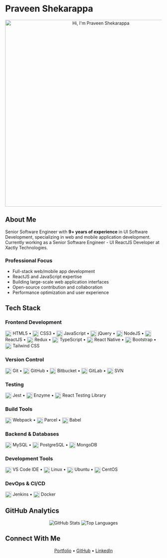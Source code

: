 # Praveen Shekarappa

<div align="center">
    <img src="https://miro.medium.com/v2/resize:fit:1358/0*FGD6BUzzZs1VJLuY.gif" alt="Hi, I'm Praveen Shekarappa" width="600px">
</div>

## About Me

Senior Software Engineer with **9+ years of experience** in UI Software Development, specializing in web and mobile application development. Currently working as a Senior Software Engineer - UI ReactJS Developer at Xactly Technologies.

### Professional Focus

- Full-stack web/mobile app development
- ReactJS and JavaScript expertise
- Building large-scale web application interfaces
- Open-source contribution and collaboration
- Performance optimization and user experience

## Tech Stack

### Frontend Development

<img src="https://cdn.jsdelivr.net/gh/devicons/devicon/icons/html5/html5-original.svg" width="20" height="20" style="vertical-align: middle;"/> HTML5 •
<img src="https://cdn.jsdelivr.net/gh/devicons/devicon/icons/css3/css3-original.svg" width="20" height="20" style="vertical-align: middle;"/> CSS3 •
<img src="https://cdn.jsdelivr.net/gh/devicons/devicon/icons/javascript/javascript-original.svg" width="20" height="20" style="vertical-align: middle;"/> JavaScript •
<img src="https://cdn.jsdelivr.net/gh/devicons/devicon/icons/jquery/jquery-original.svg" width="20" height="20" style="vertical-align: middle;"/> jQuery •
<img src="https://cdn.jsdelivr.net/gh/devicons/devicon/icons/nodejs/nodejs-original.svg" width="20" height="20" style="vertical-align: middle;"/> NodeJS •
<img src="https://cdn.jsdelivr.net/gh/devicons/devicon/icons/react/react-original.svg" width="20" height="20" style="vertical-align: middle;"/> ReactJS •
<img src="https://cdn.jsdelivr.net/gh/devicons/devicon/icons/redux/redux-original.svg" width="20" height="20" style="vertical-align: middle;"/> Redux •
<img src="https://cdn.jsdelivr.net/gh/devicons/devicon/icons/typescript/typescript-original.svg" width="20" height="20" style="vertical-align: middle;"/> TypeScript •
<img src="https://cdn.jsdelivr.net/gh/devicons/devicon/icons/react/react-original.svg" width="20" height="20" style="vertical-align: middle;"/> React Native •
<img src="https://cdn.jsdelivr.net/gh/devicons/devicon/icons/bootstrap/bootstrap-original.svg" width="20" height="20" style="vertical-align: middle;"/> Bootstrap •
<img src="https://cdn.jsdelivr.net/gh/devicons/devicon/icons/tailwindcss/tailwindcss-plain.svg" width="20" height="20" style="vertical-align: middle;"/> Tailwind CSS

### Version Control

<img src="https://cdn.jsdelivr.net/gh/devicons/devicon/icons/git/git-original.svg" width="20" height="20" style="vertical-align: middle;"/> Git •
<img src="https://cdn.jsdelivr.net/gh/devicons/devicon/icons/github/github-original.svg" width="20" height="20" style="vertical-align: middle;"/> GitHub •
<img src="https://cdn.jsdelivr.net/gh/devicons/devicon/icons/bitbucket/bitbucket-original.svg" width="20" height="20" style="vertical-align: middle;"/> Bitbucket •
<img src="https://cdn.jsdelivr.net/gh/devicons/devicon/icons/gitlab/gitlab-original.svg" width="20" height="20" style="vertical-align: middle;"/> GitLab •
<img src="https://cdn.jsdelivr.net/gh/devicons/devicon/icons/subversion/subversion-original.svg" width="20" height="20" style="vertical-align: middle;"/> SVN

### Testing

<img src="https://cdn.jsdelivr.net/gh/devicons/devicon/icons/jest/jest-plain.svg" width="20" height="20" style="vertical-align: middle;"/> Jest •
<img src="https://cdn.jsdelivr.net/gh/devicons/devicon/icons/mocha/mocha-plain.svg" width="20" height="20" style="vertical-align: middle;"/> Enzyme •
<img src="https://cdn.jsdelivr.net/gh/devicons/devicon/icons/jasmine/jasmine-plain.svg" width="20" height="20" style="vertical-align: middle;"/> React Testing Library

### Build Tools

<img src="https://cdn.jsdelivr.net/gh/devicons/devicon/icons/webpack/webpack-original.svg" width="20" height="20" style="vertical-align: middle;"/> Webpack •
<img src="https://cdn.jsdelivr.net/gh/devicons/devicon/icons/vite/vite-original.svg" width="20" height="20" style="vertical-align: middle;"/> Parcel •
<img src="https://cdn.jsdelivr.net/gh/devicons/devicon/icons/babel/babel-original.svg" width="20" height="20" style="vertical-align: middle;"/> Babel

### Backend & Databases

<img src="https://cdn.jsdelivr.net/gh/devicons/devicon/icons/mysql/mysql-original-wordmark.svg" width="20" height="20" style="vertical-align: middle;"/> MySQL •
<img src="https://cdn.jsdelivr.net/gh/devicons/devicon/icons/postgresql/postgresql-original-wordmark.svg" width="20" height="20" style="vertical-align: middle;"/> PostgreSQL •
<img src="https://cdn.jsdelivr.net/gh/devicons/devicon/icons/mongodb/mongodb-original-wordmark.svg" width="20" height="20" style="vertical-align: middle;"/> MongoDB

### Development Tools

<img src="https://cdn.jsdelivr.net/gh/devicons/devicon/icons/vscode/vscode-original.svg" width="20" height="20" style="vertical-align: middle;"/> VS Code IDE •
<img src="https://cdn.jsdelivr.net/gh/devicons/devicon/icons/linux/linux-original.svg" width="20" height="20" style="vertical-align: middle;"/> Linux •
<img src="https://cdn.jsdelivr.net/gh/devicons/devicon/icons/ubuntu/ubuntu-plain-wordmark.svg" width="20" height="20" style="vertical-align: middle;"/> Ubuntu •
<img src="https://cdn.jsdelivr.net/gh/devicons/devicon/icons/centos/centos-original-wordmark.svg" width="20" height="20" style="vertical-align: middle;"/> CentOS

### DevOps & CI/CD

<img src="https://cdn.jsdelivr.net/gh/devicons/devicon/icons/jenkins/jenkins-original.svg" width="20" height="20" style="vertical-align: middle;"/> Jenkins •
<img src="https://cdn.jsdelivr.net/gh/devicons/devicon/icons/docker/docker-original-wordmark.svg" width="20" height="20" style="vertical-align: middle;"/> Docker

## GitHub Analytics

<div align="center">
    <img src="https://github-readme-stats.vercel.app/api?username=pravn27&show_icons=true&theme=radical" alt="GitHub Stats">
    <img src="https://github-readme-stats.vercel.app/api/top-langs/?username=pravn27&layout=compact&theme=radical" alt="Top Languages">
</div>

## Connect With Me

<div align="center">
    <a href="https://pravn27.github.io/dev-portfolio/">Portfolio</a> • 
    <a href="https://github.com/pravn27">GitHub</a> • 
    <a href="https://www.linkedin.com/in/praveen-s-157b365a/">LinkedIn</a>
</div>
